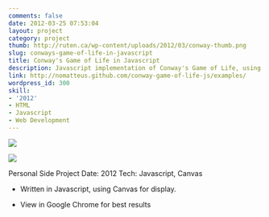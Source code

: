 ```yaml
---
comments: false
date: 2012-03-25 07:53:04
layout: project
category: project
thumb: http://ruten.ca/wp-content/uploads/2012/03/conway-thumb.png
slug: conways-game-of-life-in-javascript
title: Conway's Game of Life in Javascript
description: Javascript implementation of Conway's Game of Life, using canvas for display.
link: http://nomatteus.github.com/conway-game-of-life-js/examples/
wordpress_id: 300
skill:
- '2012'
- HTML
- Javascript
- Web Development
---
```


![](http://ruten.ca/wp-content/uploads/2012/03/conway-1.png)

![](http://ruten.ca/wp-content/uploads/2012/03/conway-2.png)

Personal Side Project
Date: 2012
Tech: Javascript, Canvas



	
  * Written in Javascript, using Canvas for display.

	
  * View in Google Chrome for best results


